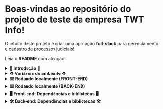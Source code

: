 # Boas-vindas ao repositório do projeto de teste da empresa TWT Info!

O intuito deste projeto é criar uma aplicação **full-stack** para gerenciamento e cadastro de processos judiciais!

Leia o **README** com atenção!.

<details>
  <summary><strong>🚀 Introdução 🚀</strong></summary>
Diagrama de classe e objeto para uma visualização prévia:

![DiagramaDeClasses](./assets/diagrama_invisible.png)

Demonstração do design da tela:

![TelaInicial](./assets/print_1.png)

</details>
<details>
  <summary><strong>♻ Variáveis de ambiente ♻</strong></summary>

No projeto front-end devem existir dois arquivos, sendo eles:

    - `web/.env.production` / Caso rode o modo de produção
    - `web/.env.development` / Caso rode o modo de desenvolvimento

Contendo a estrutura do arquivo **env.example** na raiz da pasta WEB

No projeto back-end devem existir um arquivo, sendo ele:

    - `api/.env`

Contendo a estrutura do arquivo **env.example** na raiz da pasta API

**Não esqueça de preencher os dados do seu banco de dados (preferencialmente MYSQL)**

*Porta padrão front-end: 3000*
*Porta padrão back-end: 8000*

</details>
<details>
  <summary><strong>⌨️ Rodando localmente (FRONT-END)</strong></summary>

  Versão do node recomendada: **v22.15.0**!

Acesse a pasta web e instale as dependências:

```bash
cd web
(bun/yarn/npm) install
```

Gere o build:

```bash
(bun/yarn/npm) run build
```

Execute o projeto:

```bash
(bun/yarn/npm) run start
OU
(bun/yarn/npm) run dev
```

Ele estará rodando na porta **3000**
<br />

</details>
<details>
  <summary><strong>⌨️ Rodando localmente (BACK-END)</strong></summary>

  Versão do php recomendada: **8.2.12**!

  Versão do Composer recomendada: **2.8.8**!

Acesse a pasta api e instale as dependências:

```bash
cd backend
composer install
```

Com o arquivo .env criado seguindo o env.example gere uma key de segurança:

```bash
php artisan key:generate
```

Popule seu banco de dados (não esqueça de verificar as credenciais na env):

```bash
php artisan migrate --seed
```

Execute o projeto:

```bash
php artisan serve
```

Ele estará rodando na porta **8000**
<br />

</details>
<details>
  <summary><strong>🖥️ Front-end: Dependências e bibliotecas 🖥️</strong></summary>

**Dependências e bibliotecas utilizadas no Front-end**

- `@emotion/react`: **^11.14.0**
- `@emotion/styled`: **^11.14.0**
- `@hookform/resolvers`: **^5.0.1**
- `@mui/icons-material`: **^7.0.2**
- `@mui/material`: **^7.0.2** // Biblioteca principal de componentes UI (Material UI)
- `@tanstack/react-query`: **^5.75.2** // Gerenciamento de estados assíncronos
- `axios`: **^1.9.0** // Requisições HTTP
- `date-fns`: **^4.1.0** // Manipulação de datas
- `next`: **15.3.1**
- `react`: **^19.0.0**
- `react-dom`: **^19.0.0**
- `react-hook-form`: **^7.56.2** // Gerenciamento de formulários
- `react-icons`: **^5.5.0** // Ícones SVG populares
- `zod`: **^3.24.4** // Validação e parsing de dados

<br />
</details>
<details>
  <summary><strong>🛠️ Back-end: Dependências e bibliotecas 🛠️</strong></summary>

**Dependências e bibliotecas utilizadas no Back-end**

- `PHP`: **^8.2.12**
- `Laravel`: **^12.12.0**

<br />
</details>
